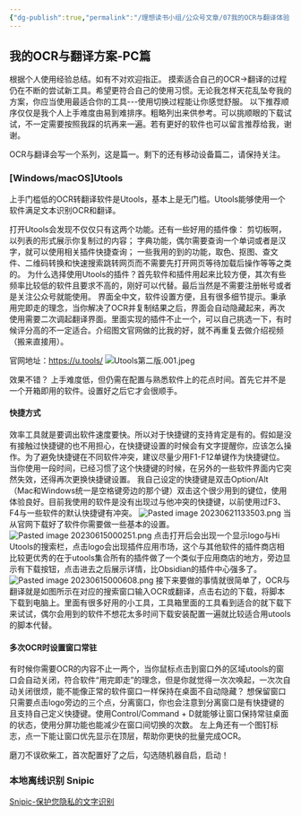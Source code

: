 ```yaml
---
{"dg-publish":true,"permalink":"/理想读书小组/公众号文章/07我的OCR与翻译体验（Windows｜MacOS｜iOS）/"}
---
```


## 我的OCR与翻译方案-PC篇

根据个人使用经验总结。如有不对欢迎指正。
摸索适合自己的OCR→翻译的过程仍在不断的尝试新工具。希望更符合自己的使用习惯。无论我怎样天花乱坠夸我的方案，你应当使用最适合你的工具---使用切换过程能让你感觉舒服。
以下推荐顺序仅仅是我个人上手难度由易到难排序。粗略列出来供参考。可以挑顺眼的下载试试，不一定需要按照我踩的坑再来一遍。若有更好的软件也可以留言推荐给我，谢谢。

OCR与翻译会写一个系列，这是篇一。剩下的还有移动设备篇二，请保持关注。

### [Windows/macOS]Utools

上手门槛低的OCR转翻译软件是Utools，基本上是无门槛。Utools能够使用一个软件满足文本识别OCR和翻译。

打开Utools会发现不仅仅只有这两个功能。还有一些好用的插件像：
剪切板啊，以列表的形式展示你复制过的内容；
字典功能，偶尔需要查询一个单词或者是汉字，就可以使用相关插件快捷查询；
一些我用的到的功能，取色、抠图、查文件、二维码转换和快速搜索跳转网页而不需要先打开网页等待加载后操作等等之类的。
为什么选择使用Utools的插件？首先软件和插件用起来比较方便，其次有些频率比较低的软件且要求不高的，刚好可以代替。最后当然是不需要注册帐号或者是关注公众号就能使用。
界面全中文，软件设置方便，且有很多细节提示。秉承用完即走的理念，当你解决了OCR并复制结果之后，界面会自动隐藏起来，再次使用需要二次调起翻译界面。里面实现的插件不止一个，可以自己挑选一下，有时候评分高的不一定适合。介绍图文官网做的比我的好，就不再重复去做介绍视频（搬来直接用）。

官网地址：https://u.tools/
![Utools第二版.001.jpeg](/img/user/Utools%E7%AC%AC%E4%BA%8C%E7%89%88.001.jpeg)

效果不错？
上手难度低，但仍需在配置与熟悉软件上的花点时间。首先它并不是一个开箱即用的软件。设置好之后它才会很顺手。

#### 快捷方式
效率工具就是要调出软件速度要快。所以对于快捷键的支持肯定是有的。假如是没有接触过快捷键的也不用担心，在快捷键设置的时候会有文字提醒你，应该怎么操作。为了避免快捷键在不同软件冲突，建议尽量少用F1-F12单键作为快捷键位。当你使用一段时间，已经习惯了这个快捷键的时候，在另外的一些软件界面内它突然失效，还得再次更换快捷键设置。
我自己设定的快捷键是双击Option/Alt（Mac和Windows统一是空格键旁边的那个键）双击这个很少用到的键位，使用体验良好。目前我使用的软件是没有出现过与他冲突的快捷键，以前使用过F3、F4与一些软件的默认快捷键有冲突。
![Pasted image 20230621133503.png](/img/user/Pasted%20image%2020230621133503.png)
当从官网下载好了软件你需要做一些基本的设置。
![Pasted image 20230615000251.png](/img/user/Pasted%20image%2020230615000251.png)
点击打开后会出现一个显示logo与Hi Utools的搜索栏，点击logo会出现插件应用市场，这个与其他软件的插件商店相比较更优秀的在于utools集合所有的插件做了一个类似于应用商店的地方，旁边显示有下载按钮，点击进去之后展示详情，比Obsidian的插件中心强多了。
![Pasted image 20230615000608.png](/img/user/Pasted%20image%2020230615000608.png)
接下来要做的事情就很简单了，OCR与翻译就是如图所示在对应的搜索窗口输入OCR或翻译，点击右边的下载，将脚本下载到电脑上。里面有很多好用的小工具，工具箱里面的工具看到适合的就下载下来试试，偶尔会用到的软件不想花太多时间下载安装配置一遍就比较适合用utools的脚本代替。

#### 多次OCR时设置窗口常驻
有时候你需要OCR的内容不止一两个，当你鼠标点击到窗口外的区域utools的窗口会自动关闭，符合软件“用完即走”的理念，但是你就觉得一次次唤起，一次次自动关闭很烦，能不能像正常的软件窗口一样保持在桌面不自动隐藏？
想保留窗口只需要点击logo旁边的三个点，分离窗口，你也会注意到分离窗口是有快捷键的且支持自己定义快捷键。使用Control/Command + D就能够让窗口保持常驻桌面的状态，使用分屏功能也能减少在窗口间切换的次数。
左上角还有一个图钉标志，点一下能让窗口优先显示在顶层，帮助你更快的批量完成OCR。


磨刀不误砍柴工，首次配置好了之后，勾选随机器自启，启动！


### 本地离线识别 Snipic
[Snipic-保护您隐私的文字识别](https://apps.apple.com/us/app/snapic-%E4%BF%9D%E6%8A%A4%E6%82%A8%E9%9A%90%E7%A7%81%E7%9A%84%E6%96%87%E5%AD%97%E8%AF%86%E5%88%AB/id1542223945?l=zh)